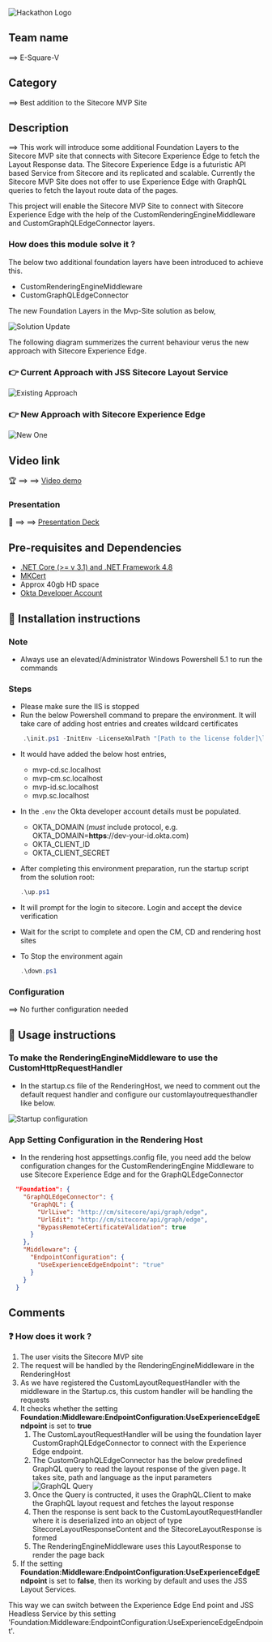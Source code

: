 ![Hackathon Logo](docs/images/hackathon.png?raw=true "Hackathon Logo")

## Team name
⟹ E-Square-V

## Category
⟹ Best addition to the Sitecore MVP Site

## Description
⟹ This work will introduce some additional Foundation Layers to the Sitecore MVP site that connects with Sitecore Experience Edge to fetch the Layout Response data. The Sitecore Experience Edge is a futuristic API based Service from Sitecore and its replicated and scalable. Currently the Sitecore MVP Site does not offer to use Experience Edge with GraphQL queries to fetch the layout route data of the pages.

This project will enable the Sitecore MVP Site to connect with Sitecore Experience Edge with the help of the CustomRenderingEngineMiddleware and CustomGraphQLEdgeConnector layers.


### How does this module solve it ?


The below two additional foundation layers have been introduced to achieve this.

  - CustomRenderingEngineMiddleware
  - CustomGraphQLEdgeConnector

The new Foundation Layers in the Mvp-Site solution as below,

![Solution Update](docs/images/New_Foundation_Layer.config.png?raw=true "Solution Update")


The following diagram summerizes the current behaviour verus the new approach with Sitecore Experience Edge.

### 👉 Current Approach with JSS Sitecore Layout Service


![Existing Approach](docs/images/Current_Working_Behaviour.png?raw=true "Existing Approach")

### 👉 New Approach with Sitecore Experience Edge


![New One](docs/images/New_Approach_Experience_Edge_Endpointss.png?raw=true "New One")

## Video link

🏆 ⟹ ⟹ [Video demo](https://youtu.be/_VRACU4IBjE)

### Presentation

💾 ⟹ ⟹ [Presentation Deck ](https://github.com/Sitecore-Hackathon/2022-E-Square-V/blob/main/docs/SitecoreHackathon_2022.pptx)



## Pre-requisites and Dependencies

- [.NET Core (>= v 3.1) and .NET Framework 4.8](https://dotnet.microsoft.com/download)
- [MKCert](https://github.com/FiloSottile/mkcert)
- Approx 40gb HD space
- [Okta Developer Account](https://developer.okta.com/signup/)

## 📢 Installation instructions

### Note

  - Always use an elevated/Administrator Windows Powershell 5.1 to run the commands

### Steps

- Please make sure the IIS is stopped
- Run the below Powershell command to prepare the environment. It will take care of adding host entries and creates wildcard certificates

```ps1
    .\init.ps1 -InitEnv -LicenseXmlPath "[Path to the license folder]\license.xml" -AdminPassword "DesiredAdminPassword"
``` 
- It would have added the below host entries,
     * mvp-cd.sc.localhost
     * mvp-cm.sc.localhost
     * mvp-id.sc.localhost
     * mvp.sc.localhost
- In the `.env` the Okta developer account details must be populated. 
   - OKTA_DOMAIN (*must* include protocol, e.g. OKTA_DOMAIN=**https**://dev-your-id.okta.com)
   - OKTA_CLIENT_ID
   - OKTA_CLIENT_SECRET
- After completing this environment preparation, run the startup script
   from the solution root:
    ```ps1
    .\up.ps1
    ```
- It will prompt for the login to sitecore. Login and accept the device verification
- Wait for the script to complete and open the CM, CD and rendering host sites
- To Stop the environment again  
   
   ```ps1
   .\down.ps1
   ```  

### Configuration

⟹ No further configuration needed

## 📢 Usage instructions

### To make the RenderingEngineMiddleware to use the CustomHttpRequestHandler

- In the startup.cs file of the RenderingHost, we need to comment out the default request handler and configure our customlayoutrequesthandler like below.

![Startup configuration](docs/images/Startup_Configuration.png?raw=true "Startup configuration")

### App Setting Configuration in the Rendering Host

- In the rendering host appsettings.config file, you need add the below configuration changes for the CustomRenderingEngine Middleware to use Sitecore Experience Edge and for the GraphQLEdgeConnector

```json
  "Foundation": {
    "GraphQLEdgeConnector": {
      "GraphQL": {
        "UrlLive": "http://cm/sitecore/api/graph/edge",
        "UrlEdit": "http://cm/sitecore/api/graph/edge",
        "BypassRemoteCertificateValidation": true
      }
    },
    "Middleware": {
      "EndpointConfiguration": {
        "UseExperienceEdgeEndpoint": "true"
      }
    }
  }
```


## Comments

### ❓ How does it work ?

1. The user visits the Sitecore MVP site
1. The request will be handled by the RenderingEngineMiddleware in the RenderingHost
1. As we have registered the CustomLayoutRequestHandler with the middleware in the Startup.cs, this custom handler will be handling the requests
1. It checks whether the setting **Foundation:Middleware:EndpointConfiguration:UseExperienceEdgeEndpoint** is set to **true**
    1. The CustomLayoutRequestHandler will be using the foundation layer CustomGraphQLEdgeConnector to connect with the Experience Edge endpoint.
    2. The CustomGraphQLEdgeConnector has the below predefined GraphQL query to read the layout response of the given page. It takes site, path and language as the input parameters
    ![GraphQL Query](docs/images/GraphQLQuery.png?raw=true "GraphQL Query")
    3. Once the Query is contructed, it uses the GraphQL.Client to make the GraphQL layout request and fetches the layout response 
    4. Then the response is sent back to the CustomLayoutRequestHandler where it is deserialized into an object of type SitecoreLayoutResponseContent and the SitecoreLayoutResponse is formed
    5. The RenderingEngineMiddleware uses this LayoutResponse to render the page back
1. If the setting **Foundation:Middleware:EndpointConfiguration:UseExperienceEdgeEndpoint** is set to **false**, then its working by default and uses the JSS Layout Services.

This way we can switch between the Experience Edge End point and JSS Headless Service by this setting 'Foundation:Middleware:EndpointConfiguration:UseExperienceEdgeEndpoint'.

